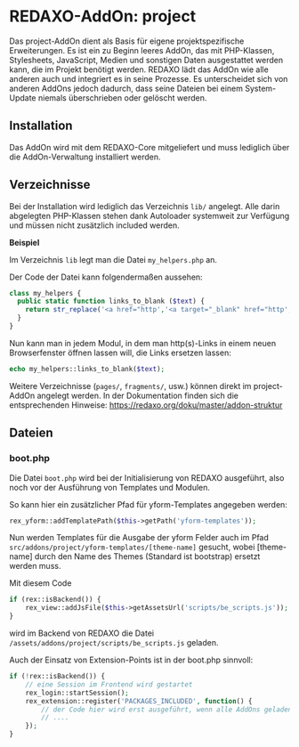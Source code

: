 REDAXO-AddOn: project
=====================

Das project-AddOn dient als Basis für eigene projektspezifische Erweiterungen. Es ist ein zu Beginn leeres AddOn, das mit PHP-Klassen, Stylesheets, JavaScript, Medien und sonstigen Daten ausgestattet werden kann, die im Projekt benötigt werden. REDAXO lädt das AddOn wie alle anderen auch und integriert es in seine Prozesse. Es unterscheidet sich von anderen AddOns jedoch dadurch, dass seine Dateien bei einem System-Update niemals überschrieben oder gelöscht werden.

Installation
------------

Das AddOn wird mit dem REDAXO-Core mitgeliefert und muss lediglich über die AddOn-Verwaltung installiert werden.

Verzeichnisse
-------------

Bei der Installation wird lediglich das Verzeichnis `lib/` angelegt. Alle darin abgelegten PHP-Klassen stehen dank Autoloader systemweit zur Verfügung und müssen nicht zusätzlich included werden.

**Beispiel**

Im Verzeichnis `lib` legt man die Datei `my_helpers.php` an.

Der Code der Datei kann folgendermaßen aussehen:

```php
class my_helpers {
  public static function links_to_blank ($text) {
    return str_replace('<a href="http','<a target="_blank" href="http',$text);
  }
}
```

Nun kann man in jedem Modul, in dem man http(s)-Links in einem neuen Browserfenster öffnen lassen will, die Links ersetzen lassen:

```php
echo my_helpers::links_to_blank($text);
```

Weitere Verzeichnisse (`pages/`, `fragments/`, usw.) können direkt im project-AddOn angelegt werden. In der Dokumentation finden sich die entsprechenden Hinweise: https://redaxo.org/doku/master/addon-struktur

Dateien
-------

### boot.php

Die Datei `boot.php` wird bei der Initialisierung von REDAXO ausgeführt, also noch vor der Ausführung von Templates und Modulen.

So kann hier ein zusätzlicher Pfad für yform-Templates angegeben werden:

```php
rex_yform::addTemplatePath($this->getPath('yform-templates'));
```

Nun werden Templates für die Ausgabe der yform Felder auch im Pfad `src/addons/project/yform-templates/[theme-name]` gesucht, wobei [theme-name] durch den Name des Themes (Standard ist bootstrap) ersetzt werden muss.

Mit diesem Code

```php
if (rex::isBackend()) {
    rex_view::addJsFile($this->getAssetsUrl('scripts/be_scripts.js'));    
}
```

wird im Backend von REDAXO die Datei `/assets/addons/project/scripts/be_scripts.js` geladen.

Auch der Einsatz von Extension-Points ist in der boot.php sinnvoll:

```php
if (!rex::isBackend()) {
    // eine Session im Frontend wird gestartet
    rex_login::startSession();    
    rex_extension::register('PACKAGES_INCLUDED', function() {
        // der Code hier wird erst ausgeführt, wenn alle AddOns geladen sind
        // ....
    });
}
```
